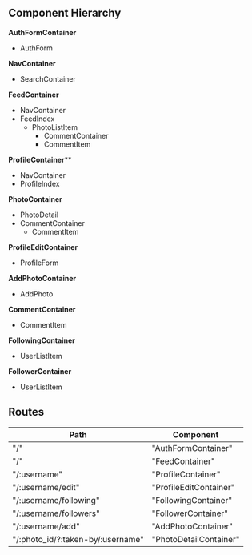 ## Component Hierarchy

**AuthFormContainer**
- AuthForm

**NavContainer**
- SearchContainer

**FeedContainer**
- NavContainer
- FeedIndex
  - PhotoListItem
    - CommentContainer
    - CommentItem

**ProfileContainer****
- NavContainer
- ProfileIndex

**PhotoContainer**
- PhotoDetail
- CommentContainer
  - CommentItem

**ProfileEditContainer**
- ProfileForm

**AddPhotoContainer**
- AddPhoto

**CommentContainer**
- CommentItem

**FollowingContainer**
- UserListItem

**FollowerContainer**
- UserListItem


## Routes
|Path   | Component   |
|-------|-------------|
| "/" | "AuthFormContainer" |
| "/" | "FeedContainer" |
| "/:username" | "ProfileContainer" |
| "/:username/edit" | "ProfileEditContainer" |
| "/:username/following" | "FollowingContainer" |
| "/:username/followers" | "FollowerContainer" |
| "/:username/add" | "AddPhotoContainer" |
| "/:photo_id/?:taken-by/:username" | "PhotoDetailContainer" |
